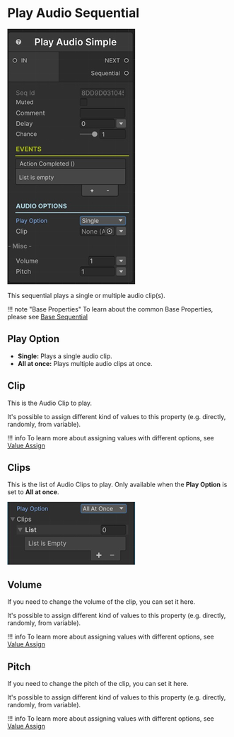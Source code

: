 # Play Audio Sequential

![Play Audio](/img/sequential_playaudio.jpg)

This sequential plays a single or multiple audio clip(s).


!!! note "Base Properties"
    To learn about the common Base Properties, please see [Base Sequential](../sequential_base.md)

## Play Option

* __Single:__ Plays a single audio clip.
* __All at once:__ Plays multiple audio clips at once.

## Clip

This is the Audio Clip to play.

It's possible to assign different kind of values to this property (e.g. directly, randomly, from variable).


!!! info
    To learn more about assigning values with different options, see [Value Assign](../../valueassign.md)

## Clips

This is the list of Audio Clips to play. Only available when the __Play Option__ is set to __All at once__.

![Clips](/img/sequential_playaudioallatonce.jpg)

## Volume

If you need to change the volume of the clip, you can set it here.

It's possible to assign different kind of values to this property (e.g. directly, randomly, from variable).


!!! info
    To learn more about assigning values with different options, see [Value Assign](../../valueassign.md)

## Pitch

If you need to change the pitch of the clip, you can set it here.

It's possible to assign different kind of values to this property (e.g. directly, randomly, from variable).


!!! info
    To learn more about assigning values with different options, see [Value Assign](../../valueassign.md)
